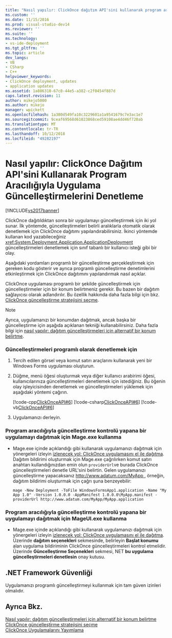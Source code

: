 ```yaml
---
title: "Nasıl yapılır: ClickOnce dağıtım API'sini kullanarak program aracılığıyla uygulama güncelleştirmelerini denetleme | Microsoft Docs"
ms.custom: ''
ms.date: 11/15/2016
ms.prod: visual-studio-dev14
ms.reviewer: ''
ms.suite: ''
ms.technology:
- vs-ide-deployment
ms.tgt_pltfrm: ''
ms.topic: article
dev_langs:
- VB
- CSharp
- C++
helpviewer_keywords:
- ClickOnce deployment, updates
- application updates
ms.assetid: 1a886310-67c8-44e5-a382-c2f0454f887d
caps.latest.revision: 11
author: mikejo5000
ms.author: mikejo
manager: wpickett
ms.openlocfilehash: 1a380d549fa10c3229601a1a9541679c7e3ac1e7
ms.sourcegitcommit: 9ceaf69568d61023868ced59108ae4dd46f720ab
ms.translationtype: MT
ms.contentlocale: tr-TR
ms.lasthandoff: 10/12/2018
ms.locfileid: "49282197"
---
```

# <a name="how-to-check-for-application-updates-programmatically-using-the-clickonce-deployment-api"></a>Nasıl yapılır: ClickOnce Dağıtım API'sini Kullanarak Program Aracılığıyla Uygulama Güncelleştirmelerini Denetleme
[!INCLUDE[vs2017banner](../includes/vs2017banner.md)]

ClickOnce dağıtıldıktan sonra bir uygulamayı güncelleştirmek için iki yol sunar. İlk yöntemde, güncelleştirmeleri belirli aralıklarla otomatik olarak denetlemek için ClickOnce dağıtımı yapılandırabilirsiniz. İkinci yöntemde kullanan kod yazabileceğiniz <xref:System.Deployment.Application.ApplicationDeployment> güncelleştirmeleri denetlemek için sınıf tabanlı bir kullanıcı isteği gibi bir olay.  
  
 Aşağıdaki yordamları programlı bir güncelleştirme gerçekleştirmek için gereken kodu gösterir ve ayrıca programlı güncelleştirme denetimlerini etkinleştirmek için ClickOnce dağıtımını yapılandırmak nasıl açıklar.  
  
 ClickOnce uygulaması programlı bir şekilde güncelleştirmek için güncelleştirmeler için bir konum belirtmeniz gerekir. Bu bazen bir dağıtım sağlayıcısı olarak adlandırılır. Bu özellik hakkında daha fazla bilgi için bkz. [ClickOnce güncelleştirme stratejisini seçme](../deployment/choosing-a-clickonce-update-strategy.md).  
  
> [!NOTE]
>  Ayrıca, uygulamanızı bir konumdan dağıtmak, ancak başka bir güncelleştirme için aşağıda açıklanan tekniği kullanabilirsiniz. Daha fazla bilgi için [nasıl yapılır: dağıtım güncelleştirmeleri için alternatif bir konum belirtme](../deployment/how-to-specify-an-alternate-location-for-deployment-updates.md).  
  
### <a name="to-check-for-updates-programmatically"></a>Güncelleştirmeleri programlı olarak denetlemek için  
  
1.  Tercih edilen görsel veya komut satırı araçlarını kullanarak yeni bir Windows Forms uygulaması oluşturun.  
  
2.  Düğme, menü öğesi oluşturmak veya diğer kullanıcı arabirimi öğesi, kullanıcılarınıza güncelleştirmeleri denetlemek için istediğiniz. Bu öğenin olay işleyicisinden denetlemek ve güncelleştirmeleri yüklemek için aşağıdaki yöntemi çağırın.  
  
     [!code-cpp[ClickOnceAPI#6](../snippets/cpp/VS_Snippets_Winforms/ClickOnceAPI/cpp/form1.cpp#6)]
     [!code-csharp[ClickOnceAPI#6](../snippets/csharp/VS_Snippets_Winforms/ClickOnceAPI/CS/Form1.cs#6)]
     [!code-vb[ClickOnceAPI#6](../snippets/visualbasic/VS_Snippets_Winforms/ClickOnceAPI/VB/Form1.vb#6)]  
  
3.  Uygulamanızı derleyin.  
  
### <a name="using-mageexe-to-deploy-an-application-that-checks-for-updates-programmatically"></a>Program aracılığıyla güncelleştirme kontrolü yapana bir uygulamayı dağıtmak için Mage.exe kullanma  
  
-   Mage.exe içinde açıklandığı gibi kullanarak uygulamanızı dağıtmak için yönergeleri izleyin [izlenecek yol: ClickOnce uygulamasını el ile dağıtma](../deployment/walkthrough-manually-deploying-a-clickonce-application.md). Dağıtım bildirimi oluşturmak için Mage.exe çağrılırken komut satırı anahtarı kullandığınızdan emin olun `providerUrl`ve burada ClickOnce güncelleştirmeleri denetle URL'sini belirtin. Gelen uygulamanızı güncelleştirme yapacaksanız [ http://www.adatum.com/MyApp ](http://www.adatum.com/MyApp), örneğin, dağıtım bildirimi oluşturmak için çağrı şuna benzeyebilir:  
  
    ```  
    mage -New Deployment -ToFile WindowsFormsApp1.application -Name "My App 1.0" -Version 1.0.0.0 -AppManifest 1.0.0.0\MyApp.manifest -providerUrl http://www.adatum.com/MyApp/MyApp.application  
    ```  
  
### <a name="using-mageuiexe-to-deploy-an-application-that-checks-for-updates-programmatically"></a>Program aracılığıyla güncelleştirme kontrolü yapana bir uygulamayı dağıtmak için MageUI.exe kullanma  
  
-   Mage.exe içinde açıklandığı gibi kullanarak uygulamanızı dağıtmak için yönergeleri izleyin [izlenecek yol: ClickOnce uygulamasını el ile dağıtma](../deployment/walkthrough-manually-deploying-a-clickonce-application.md). Üzerinde **dağıtım seçenekleri** sekmesinde, belirleyin **Başlat konumu** alan uygulama bildiriminin ClickOnce güncelleştirmeleri kontrol etmelidir. Üzerinde **Güncelleştirme Seçenekleri** sekmesi, NET **bu uygulama güncelleştirmeleri denetlesin** onay kutusu.  
  
## <a name="net-framework-security"></a>.NET Framework Güvenliği  
 Uygulamanızı programlı güncelleştirmeyi kullanmak için tam güven izinleri olmalıdır.  
  
## <a name="see-also"></a>Ayrıca Bkz.  
 [Nasıl yapılır: dağıtım güncelleştirmeleri için alternatif bir konum belirtme](../deployment/how-to-specify-an-alternate-location-for-deployment-updates.md)   
 [ClickOnce güncelleştirme stratejisini seçme](../deployment/choosing-a-clickonce-update-strategy.md)   
 [ClickOnce Uygulamalarını Yayımlama](../deployment/publishing-clickonce-applications.md)



